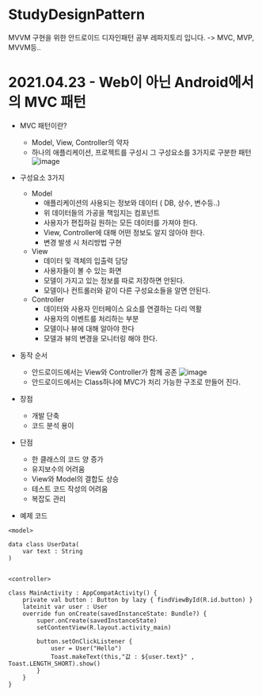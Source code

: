 # StudyDesignPattern
MVVM 구현을 위한 안드로이드 디자인패턴 공부 레파지토리 입니다. -> MVC, MVP, MVVM등..


# 2021.04.23 - Web이 아닌 Android에서의 MVC 패턴
- MVC 패턴이란?
  - Model, View, Controller의 약자
  - 하나의 애플리케이션, 프로젝트를 구성시 그 구성요소를 3가지로 구분한 패턴
![image](https://user-images.githubusercontent.com/81352078/115829239-b4ee0e00-a449-11eb-99b8-670a80fce5fe.png)

- 구성요소 3가지
  - Model
    - 애플리케이션의 사용되는 정보와 데이터 ( DB, 상수, 변수등..)
    - 위 데이터들의 가공을 책임지는 컴포넌트
    - 사용자가 편집하길 원하는 모든 데이터를 가져야 한다.
    - View, Controller에 대해 어떤 정보도 알지 않아야 한다.
    - 변경 발생 시 처리방법 구현
  - View
    - 데이터 및 객체의 입출력 담당
    - 사용자들이 볼 수 있는 화면
    - 모델이 가지고 있는 정보를 따로 저장하면 안된다.
    - 모델이나 컨트롤러와 같이 다른 구성요소들을 알면 안된다.
  - Controller
    - 데이터와 사용자 인터페이스 요소를 연결하는 다리 역활
    - 사용자의 이벤트를 처리하는 부분
    - 모델이나 뷰에 대해 알아야 한다
    - 모델과 뷰의 변경을 모니터링 해야 한다.
- 동작 순서
  - 안드로이드에서는 View와 Controller가 함께 공존
![image](https://user-images.githubusercontent.com/81352078/115830363-24183200-a44b-11eb-9844-417e4813ca69.png)
  - 안드로이드에서는 Class하나에 MVC가 처리 가능한 구조로 만들어 진다.
- 장점
  - 개발 단축
  - 코드 분석 용이
- 단점
  - 한 클래스의 코드 양 증가
  - 유지보수의 어려움
  - View와 Model의 결합도 상승
  - 테스트 코드 작성의 어려움
  - 복잡도 관리
- 예제 코드
```
<model>

data class UserData(
    var text : String
)


<controller>

class MainActivity : AppCompatActivity() {
    private val button : Button by lazy { findViewById(R.id.button) }
    lateinit var user : User
    override fun onCreate(savedInstanceState: Bundle?) {
        super.onCreate(savedInstanceState)
        setContentView(R.layout.activity_main)

        button.setOnClickListener {
            user = User("Hello")
            Toast.makeText(this,"값 : ${user.text}" , Toast.LENGTH_SHORT).show()
        }
    }
}


```

